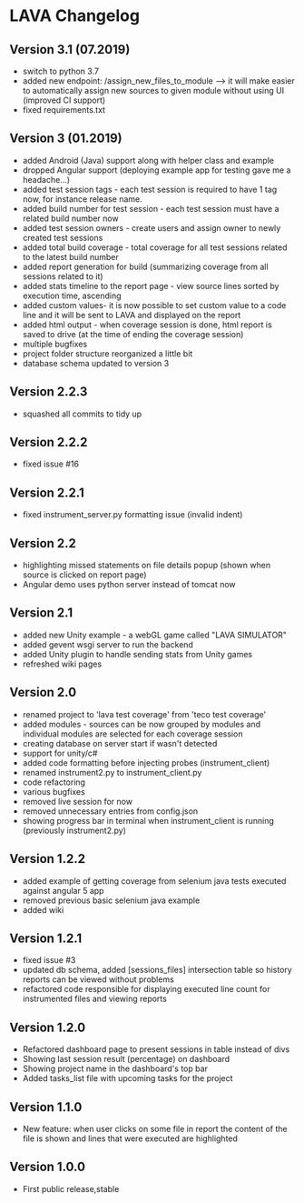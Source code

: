 # LAVA Changelog

## Version 3.1 (07.2019)
- switch to python 3.7
- added new endpoint: /assign_new_files_to_module --> it will make easier to automatically assign new sources to given module without using UI (improved CI support)
- fixed requirements.txt

## Version 3 (01.2019)

- added Android (Java) support along with helper class and example
- dropped Angular support (deploying example app for testing gave me a headache...)
- added test session tags - each test session is required to have 1 tag now, for instance release name.
- added build number for test session - each test session must have a related build number now
- added test session owners - create users and assign owner to newly created test sessions
- added total build coverage - total coverage for all test sessions related to the latest build number
- added report generation for build (summarizing coverage from all sessions related to it)
- added stats timeline to the report page - view source lines sorted by execution time, ascending
- added custom values- it is now possible to set custom value to a code line and it will be sent to LAVA and displayed on the report
- added html output - when coverage session is done, html report is saved to drive (at the time of ending the coverage session)
- multiple bugfixes
- project folder structure reorganized a little bit
- database schema updated to version 3

## Version 2.2.3

- squashed all commits to tidy up 

## Version 2.2.2

- fixed issue #16

## Version 2.2.1

- fixed instrument_server.py formatting issue (invalid indent)

## Version 2.2

- highlighting missed statements on file details popup (shown when source is clicked on report page)
- Angular demo uses python server instead of tomcat now

## Version 2.1

- added new Unity example - a webGL game called "LAVA SIMULATOR"
- added gevent wsgi server to run the backend
- added Unity plugin to handle sending stats from Unity games
- refreshed wiki pages

## Version 2.0

- renamed project to 'lava test coverage' from 'teco test coverage'
- added modules - sources can be now grouped by modules and individual modules are selected for each coverage session
- creating database on server start if wasn't detected
- support for unity/c#
- added code formatting before injecting probes (instrument_client)
- renamed instrument2.py to instrument_client.py
- code refactoring
- various bugfixes
- removed live session for now
- removed unnecessary entries from config.json
- showing progress bar in terminal when instrument_client is running (previously instrument2.py)

## Version 1.2.2

- added example of getting coverage from selenium java tests executed against angular 5 app
- removed previous basic selenium java example
- added wiki

## Version 1.2.1

- fixed issue #3
- updated db schema, added [sessions_files] intersection table so history reports can be viewed without problems
- refactored code responsible for displaying executed line count for instrumented files and viewing reports

## Version 1.2.0

- Refactored dashboard page to present sessions in table instead of divs
- Showing last session result (percentage) on dashboard
- Showing project name in the dashboard's top bar
- Added tasks_list file with upcoming tasks for the project

## Version 1.1.0

- New feature: when user clicks on some file in report the content of the file is shown and lines that were executed are highlighted

## Version 1.0.0

- First public release,stable

